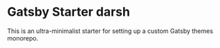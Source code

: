 # Gatsby Starter darsh

This is an ultra-minimalist starter for setting up a custom Gatsby themes monorepo.
